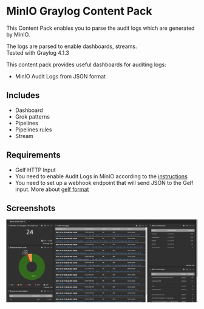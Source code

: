 # MinIO Graylog Content Pack
This Content Pack enables you to parse the audit logs which are generated by MinIO.

The logs are parsed to enable dashboards, streams.
<br />Tested with Graylog 4.1.3

This content pack provides useful dashboards for auditing logs:
* MinIO Audit Logs from JSON format

## Includes
* Dashboard
* Grok patterns
* Pipelines
* Pipelines rules
* Stream

## Requirements
* Gelf HTTP Input
* You need to enable Audit Logs in MinIO according to the [instructions](https://docs.min.io/minio/baremetal/monitoring/logging/minio-logging.html)
* You need to set up a webhook endpoint that will send JSON to the Gelf input. More about [gelf format](https://docs.graylog.org/docs/gelf)

## Screenshots

![Dashboard](https://github.com/dganic/Graylog-ContentPack-MinIO/blob/main/screenshots/dashboard-graylog-minio.png?raw=true)
